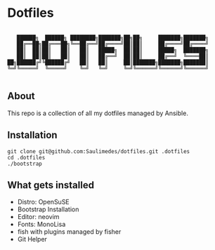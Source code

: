 # Dotfiles

```

   ██████╗  ██████╗ ████████╗███████╗██╗██╗     ███████╗███████╗
   ██╔══██╗██╔═══██╗╚══██╔══╝██╔════╝██║██║     ██╔════╝██╔════╝
   ██║  ██║██║   ██║   ██║   █████╗  ██║██║     █████╗  ███████╗
   ██║  ██║██║   ██║   ██║   ██╔══╝  ██║██║     ██╔══╝  ╚════██║
██╗██████╔╝╚██████╔╝   ██║   ██║     ██║███████╗███████╗███████║
╚═╝╚═════╝  ╚═════╝    ╚═╝   ╚═╝     ╚═╝╚══════╝╚══════╝╚══════╝
                                                                

```

## About
This repo is a collection of all my dotfiles managed by Ansible.

## Installation
```
git clone git@github.com:Saulimedes/dotfiles.git .dotfiles
cd .dotfiles
./bootstrap
```

## What gets installed
* Distro: OpenSuSE
* Bootstrap Installation
* Editor: neovim
* Fonts: MonoLisa
* fish with plugins managed by fisher
* Git Helper
